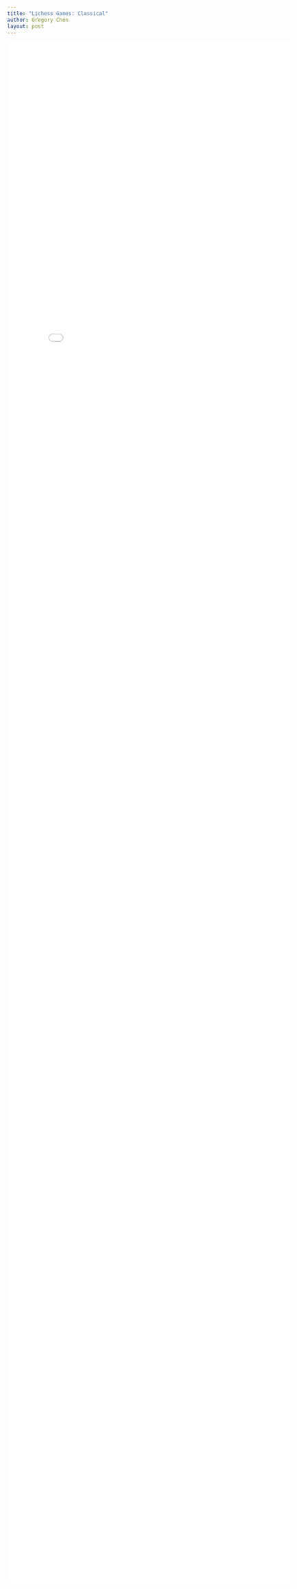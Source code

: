 ```yaml
---
title: "Lichess Games: Classical"
author: Gregory Chen
layout: post
---
```


<iframe src="{{site.baseurl}}/assets/white_win_proportion_vs_computer_eval_classical.html" style="height: 90vh; width: calc(90vw - 200px); max-width: calc(1.25*90vh); max-height: calc(0.8*(90vw-200px)); border: none; padding: 0px"></iframe>
